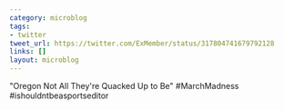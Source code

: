 ```yaml
---
category: microblog
tags:
- twitter
tweet_url: https://twitter.com/ExMember/status/317804741679792128
links: []
layout: microblog
---
```

"Oregon Not All They're Quacked Up to Be" #MarchMadness #ishouldntbeasportseditor
